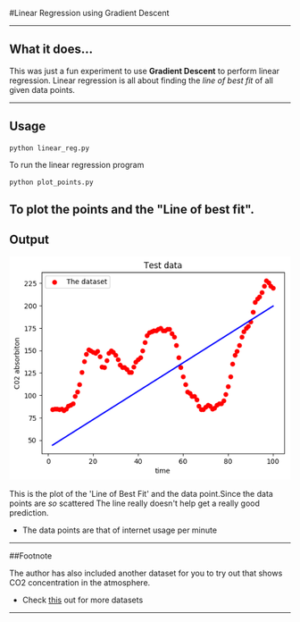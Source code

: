 #Linear Regression using Gradient Descent

----
## What it does...
This was just a fun experiment to use **Gradient Descent** to perform linear regression. Linear regression is all about finding the *line of best fit* of all given data points.

----
## Usage

    python linear_reg.py

To run the linear regression program

    python plot_points.py

To plot the points and the "Line of best fit".
----
## Output

<div align="center">
  <img src="https://www.github.com/NishkritDesai/linear_regression/blob/master/graph.png"><br>
</div>

This is the plot of the 'Line of Best Fit' and the data point.Since the data points are *so* scattered
The line really doesn't help get a really good prediction.
* The data points are that of internet usage per minute

----

##Footnote

The author has also included another dataset for you to try out that shows CO2 concentration
in the atmosphere.

* Check [this](https://vincentarelbundock.github.io/Rdatasets/datasets.html) out for more datasets

----
